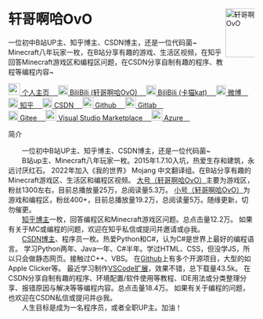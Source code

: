 <div class="intro" style="font: sans-serif;">
    <div style="float: right; width: 12%;">
        <img src="https://pic1.zhimg.com/v2-034e4491e6713632f718100cc4dbd697_xl.jpg?source=32738c0c" width="100" alt="轩哥啊哈OvO">
    </div>
    <h1>轩哥啊哈OvO</h1>
    <p>
        一位初中B站UP主、知乎博主、CSDN博主，还是一位代码菌~
        Minecraft八年玩家一枚，在B站分享有趣的游戏、生活区视频，在知乎回答Minecraft游戏区和编程区问题，在CSDN分享自制有趣的程序、教程等编程内容~</p>
    <p>
        <a href="https://xuangeaha.github.io">
            <img src="https://pic1.zhimg.com/v2-034e4491e6713632f718100cc4dbd697_xl.jpg?source=32738c0c" width="24" alt="个人主页">
            个人主页&emsp;
        </a>
        <a href="https://space.bilibili.com/1312327974">
            <img src="https://www.bilibili.com/favicon.ico" width="20" alt="BiliBili (轩哥啊哈OvO)">
            BiliBili (轩哥啊哈OvO)&emsp;
        </a>
        <a href="https://space.bilibili.com/1865984682">
            <img src="https://www.bilibili.com/favicon.ico" width="20" alt="BiliBili (卡猫kat)">
            BiliBili (卡猫kat)&emsp;
        </a>
        <a href="https://weibo.com/u/6217814344">
            <img src="https://weibo.com/favicon.ico" width="20" alt="微博">
            微博&emsp;
        </a>
        <a href="https://www.zhihu.com/people/xuangeaha">
            <img src="https://www.zhihu.com/favicon.ico" width="20" alt="知乎">
            知乎&emsp;
        </a>
        <a href="https://xuangeaha.blog.csdn.net">
            <img src="https://blog.csdn.net/favicon.ico" width="20" alt="CSDN">
            CSDN&emsp;
        </a>
        <a href="https://github.com/Xuangeaha">
            <img src="assets/image/github/favicon.ico" width="22" alt="Github">
            Github&emsp;
        </a>
        <a href="https://gitlab.com/Xuangeaha">
            <img src="assets/image/gitlab/favicon.png" width="22" alt="Gitlab">
            Gitlab&emsp;
        </a><br>
        <a href="https://gitee.com/xuangeaha">
            <img src="https://gitee.com/favicon.ico" width="20" alt="Gitee">
            Gitee&emsp;
        </a>
        <a href="https://marketplace.visualstudio.com/publishers/XuangeAha">
            <img src="assets/image/vsce/favicon.ico" width="22" alt="Visual Studio Marketplace">
            Visual Studio Marketplace&emsp;
        </a>
        <a href="https://dev.azure.com/XuangeAha">
            <img src="assets/image/azure/favicon.ico" width="22" alt="Azure">
            Azure&emsp;
        </a>
    </p>
    <div>简介</div>
    <div>
        <p>
            &emsp;&emsp;一位初中B站UP主、知乎博主、CSDN博主，还是一位代码菌~<br>
            &emsp;&emsp;B站up主、Minecraft八年玩家一枚。2015年1.7.10入坑，热爱生存和建筑，永远讨厌红石。
            2022年加入《我的世界》 Mojang 中文翻译组。在B站分享有趣的Minecraft游戏区、生活区和编程区视频。
            <a href="https://space.bilibili.com/1312327974">大号（轩哥啊哈OvO）</a>主要为游戏区，粉丝1300左右，目前总播放量25万，总阅读量5.3万。
            <a href="https://space.bilibili.com/1865984682">小号（轩哥啊哈OvO）</a>为游戏和编程区，粉丝400+，目前总播放量19.2万，总阅读量5万。随缘更新，切勿催更。<br>
            &emsp;&emsp;<a href="https://www.zhihu.com/people/xuangeaha">知乎博主</a>一枚，回答编程区和Minecraft游戏区问题。总点击量12.2万。
            如果有关于MC或编程的问题，欢迎在知乎私信或提问并邀请或@我。<br>
            &emsp;&emsp;<a href="https://xuangeaha.blog.csdn.net">CSDN博主</a>、程序员一枚。热爱Python和C#，认为C#是世界上最好的编程语言。
            学习Python两年、Java一年、C#半年。学过HTML、CSS，但没学JS，所以只会做静态网页。接触过C++、VBS。
            在<a href="https://github.com/Xuangeaha">Github</a>上有多个开源项目，大型的如Apple Clicker等。
            最近学习制作<a href="https://marketplace.visualstudio.com/publishers/XuangeAha">VSCode扩展</a>，效果不错，总下载量43.5k。
            在CSDN分享自制有趣的程序、环境配置/软件使用等教程、IDE用法或分类整理分享、报错原因与解决等等编程内容。总点击量18.4万。
            如果有关于编程的问题，也欢迎在CSDN私信或提问并@我。<br>
            &emsp;&emsp;人生目标是成为一名程序员，或者全职UP主。加油！
        </p>
    </div>
</div>
